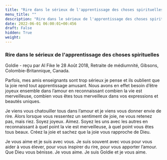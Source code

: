 ```yaml
---
title: "Rire dans le sérieux de l'apprentissage des choses spirituelles"
menu_title: ""
description: "Rire dans le sérieux de l'apprentissage des choses spirituelles"
date: 2022-06-01 06:00:01+00:456
draft: False
hidden: True
weight:
---
```

### Rire dans le sérieux de l'apprentissage des choses spirituelles

Goldie - reçu par Al Fike le 28 Août 2018, Retraite de médiumnité, Gibsons, Colombie-Britannique, Canada.

Parfois, mes amis enseignants sont trop sérieux je pense et ils oublient que la joie rend tout apprentissage amusant. Nous avons en effet besoin d’être joyeux ensemble dans l’amour en reconnaissant combien la vie est merveilleuse, combien vous êtes tous merveilleux dans vos expressions et beautés uniques.

Je viens vous chatouiller tous dans l’amour et je viens vous donner envie de rire. Alors lorsque vous ressentez un sentiment de joie, ne vous retenez pas, mais riez. Soyez joyeux. Aimez. Soyez les uns avec les autres en reconnaissant à quel point la vie est merveilleuse, à quel point vous êtes tous beaux. Créez la joie et sachez que la joie vous rapproche de Dieu.

Je vous aime et je suis avec vous. Je suis souvent avec vous pour vous aider à vous élever, pour vous inspirer du rire, pour vous apporter l’amour. Que Dieu vous bénisse. Je vous aime. Je suis Goldie et je vous aime.

